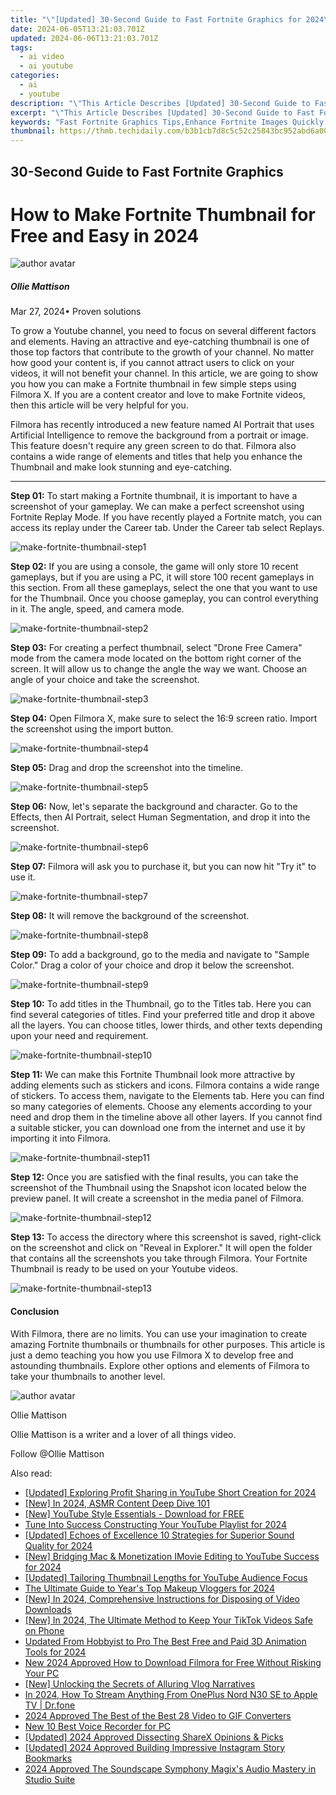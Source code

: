 ```yaml
---
title: "\"[Updated] 30-Second Guide to Fast Fortnite Graphics for 2024\""
date: 2024-06-05T13:21:03.701Z
updated: 2024-06-06T13:21:03.701Z
tags:
  - ai video
  - ai youtube
categories:
  - ai
  - youtube
description: "\"This Article Describes [Updated] 30-Second Guide to Fast Fortnite Graphics for 2024\""
excerpt: "\"This Article Describes [Updated] 30-Second Guide to Fast Fortnite Graphics for 2024\""
keywords: "Fast Fortnite Graphics Tips,Enhance Fortnite Images Quickly,Speed Up Game Visuals Fortnite,Optimize Fortnite Graphics Faster,Boost Fortnite Image Quality,Fortnite Graphics Performance,Accelerate Fortnite Visuals"
thumbnail: https://thmb.techidaily.com/b3b1cb7d8c5c52c25843bc952abd6a00ab0cd811cafc15697aa0c13fd607a950.jpg
---
```


## 30-Second Guide to Fast Fortnite Graphics

# How to Make Fortnite Thumbnail for Free and Easy in 2024

![author avatar](https://images.wondershare.com/filmora/article-images/ollie-mattison.jpg)

##### Ollie Mattison

 Mar 27, 2024• Proven solutions

To grow a Youtube channel, you need to focus on several different factors and elements. Having an attractive and eye-catching thumbnail is one of those top factors that contribute to the growth of your channel. No matter how good your content is, if you cannot attract users to click on your videos, it will not benefit your channel. In this article, we are going to show you how you can make a Fortnite thumbnail in few simple steps using Filmora X. If you are a content creator and love to make Fortnite videos, then this article will be very helpful for you.

Filmora has recently introduced a new feature named AI Portrait that uses Artificial Intelligence to remove the background from a portrait or image. This feature doesn't require any green screen to do that. Filmora also contains a wide range of elements and titles that help you enhance the Thumbnail and make look stunning and eye-catching.

---

**Step 01:** To start making a Fortnite thumbnail, it is important to have a screenshot of your gameplay. We can make a perfect screenshot using Fortnite Replay Mode. If you have recently played a Fortnite match, you can access its replay under the Career tab. Under the Career tab select Replays.

![make-fortnite-thumbnail-step1](https://images.wondershare.com/filmora/article-images/make-fortnite-thumbnail-step1.jpg)

**Step 02:** If you are using a console, the game will only store 10 recent gameplays, but if you are using a PC, it will store 100 recent gameplays in this section. From all these gameplays, select the one that you want to use for the Thumbnail. Once you choose gameplay, you can control everything in it. The angle, speed, and camera mode.

![make-fortnite-thumbnail-step2](https://images.wondershare.com/filmora/article-images/make-fortnite-thumbnail-step2.jpg)

**Step 03:** For creating a perfect thumbnail, select "Drone Free Camera" mode from the camera mode located on the bottom right corner of the screen. It will allow us to change the angle the way we want. Choose an angle of your choice and take the screenshot.

![make-fortnite-thumbnail-step3](https://images.wondershare.com/filmora/article-images/make-fortnite-thumbnail-step3.jpg)

**Step 04:** Open Filmora X, make sure to select the 16:9 screen ratio. Import the screenshot using the import button.

![make-fortnite-thumbnail-step4](https://images.wondershare.com/filmora/article-images/make-fortnite-thumbnail-step4.jpg)

**Step 05:** Drag and drop the screenshot into the timeline.

![make-fortnite-thumbnail-step5](https://images.wondershare.com/filmora/article-images/make-fortnite-thumbnail-step5.jpg)

**Step 06:** Now, let's separate the background and character. Go to the Effects, then AI Portrait, select Human Segmentation, and drop it into the screenshot.

![make-fortnite-thumbnail-step6](https://images.wondershare.com/filmora/article-images/make-fortnite-thumbnail-step6.jpg)

**Step 07:** Filmora will ask you to purchase it, but you can now hit "Try it" to use it.

![make-fortnite-thumbnail-step7](https://images.wondershare.com/filmora/article-images/make-fortnite-thumbnail-step7.jpg)

**Step 08:** It will remove the background of the screenshot.

![make-fortnite-thumbnail-step8](https://images.wondershare.com/filmora/article-images/make-fortnite-thumbnail-step8.jpg)

**Step 09:** To add a background, go to the media and navigate to "Sample Color." Drag a color of your choice and drop it below the screenshot.

![make-fortnite-thumbnail-step9](https://images.wondershare.com/filmora/article-images/make-fortnite-thumbnail-step9.jpg)

**Step 10:** To add titles in the Thumbnail, go to the Titles tab. Here you can find several categories of titles. Find your preferred title and drop it above all the layers. You can choose titles, lower thirds, and other texts depending upon your need and requirement.

![make-fortnite-thumbnail-step10](https://images.wondershare.com/filmora/article-images/make-fortnite-thumbnail-step10.jpg)

**Step 11:** We can make this Fortnite Thumbnail look more attractive by adding elements such as stickers and icons. Filmora contains a wide range of stickers. To access them, navigate to the Elements tab. Here you can find so many categories of elements. Choose any elements according to your need and drop them in the timeline above all other layers. If you cannot find a suitable sticker, you can download one from the internet and use it by importing it into Filmora.

![make-fortnite-thumbnail-step11](https://images.wondershare.com/filmora/article-images/make-fortnite-thumbnail-step11.jpg)

**Step 12:** Once you are satisfied with the final results, you can take the screenshot of the Thumbnail using the Snapshot icon located below the preview panel. It will create a screenshot in the media panel of Filmora.

![make-fortnite-thumbnail-step12](https://images.wondershare.com/filmora/article-images/make-fortnite-thumbnail-step12.jpg)

**Step 13:** To access the directory where this screenshot is saved, right-click on the screenshot and click on "Reveal in Explorer." It will open the folder that contains all the screenshots you take through Filmora. Your Fortnite Thumbnail is ready to be used on your Youtube videos.

![make-fortnite-thumbnail-step13](https://images.wondershare.com/filmora/article-images/make-fortnite-thumbnail-step13.jpg)

#### Conclusion

With Filmora, there are no limits. You can use your imagination to create amazing Fortnite thumbnails or thumbnails for other purposes. This article is just a demo teaching you how you use Filmora X to develop free and astounding thumbnails. Explore other options and elements of Filmora to take your thumbnails to another level.

 ![author avatar](https://images.wondershare.com/filmora/article-images/ollie-mattison.jpg)

Ollie Mattison

Ollie Mattison is a writer and a lover of all things video.

Follow @Ollie Mattison

<span class="atpl-alsoreadstyle">Also read:</span>
<div><ul>
<li><a href="https://facebook-video-share.techidaily.com/updated-exploring-profit-sharing-in-youtube-short-creation-for-2024/"><u>[Updated] Exploring Profit Sharing in YouTube Short Creation for 2024</u></a></li>
<li><a href="https://facebook-video-share.techidaily.com/new-in-2024-asmr-content-deep-dive-101/"><u>[New] In 2024, ASMR Content Deep Dive 101</u></a></li>
<li><a href="https://facebook-video-share.techidaily.com/new-youtube-style-essentials-download-for-free/"><u>[New] YouTube Style Essentials - Download for FREE</u></a></li>
<li><a href="https://facebook-video-share.techidaily.com/tune-into-success-constructing-your-youtube-playlist-for-2024/"><u>Tune Into Success  Constructing Your YouTube Playlist for 2024</u></a></li>
<li><a href="https://facebook-video-share.techidaily.com/updated-echoes-of-excellence-10-strategies-for-superior-sound-quality-for-2024/"><u>[Updated] Echoes of Excellence  10 Strategies for Superior Sound Quality for 2024</u></a></li>
<li><a href="https://facebook-video-share.techidaily.com/new-bridging-mac-and-monetization-imovie-editing-to-youtube-success-for-2024/"><u>[New] Bridging Mac & Monetization  IMovie Editing to YouTube Success for 2024</u></a></li>
<li><a href="https://facebook-video-share.techidaily.com/updated-tailoring-thumbnail-lengths-for-youtube-audience-focus/"><u>[Updated] Tailoring Thumbnail Lengths for YouTube Audience Focus</u></a></li>
<li><a href="https://facebook-video-share.techidaily.com/the-ultimate-guide-to-years-top-makeup-vloggers-for-2024/"><u>The Ultimate Guide to Year's Top Makeup Vloggers for 2024</u></a></li>
<li><a href="https://facebook-video-share.techidaily.com/new-in-2024-comprehensive-instructions-for-disposing-of-video-downloads/"><u>[New] In 2024, Comprehensive Instructions for Disposing of Video Downloads</u></a></li>
<li><a href="https://tiktok-video-recordings.techidaily.com/new-in-2024-the-ultimate-method-to-keep-your-tiktok-videos-safe-on-phone/"><u>[New] In 2024, The Ultimate Method to Keep Your TikTok Videos Safe on Phone</u></a></li>
<li><a href="https://video-content-creator.techidaily.com/updated-from-hobbyist-to-pro-the-best-free-and-paid-3d-animation-tools-for-2024/"><u>Updated From Hobbyist to Pro The Best Free and Paid 3D Animation Tools for 2024</u></a></li>
<li><a href="https://smart-video-editing.techidaily.com/new-2024-approved-how-to-download-filmora-for-free-without-risking-your-pc/"><u>New 2024 Approved How to Download Filmora for Free Without Risking Your PC</u></a></li>
<li><a href="https://some-approaches.techidaily.com/new-unlocking-the-secrets-of-alluring-vlog-narratives/"><u>[New] Unlocking the Secrets of Alluring Vlog Narratives</u></a></li>
<li><a href="https://screen-mirror.techidaily.com/in-2024-how-to-stream-anything-from-oneplus-nord-n30-se-to-apple-tv-drfone-by-drfone-android/"><u>In 2024, How To Stream Anything From OnePlus Nord N30 SE to Apple TV | Dr.fone</u></a></li>
<li><a href="https://ai-vdieo-software.techidaily.com/2024-approved-the-best-of-the-best-28-video-to-gif-converters/"><u>2024 Approved The Best of the Best 28 Video to GIF Converters</u></a></li>
<li><a href="https://sound-tweaking.techidaily.com/new-10-best-voice-recorder-for-pc/"><u>New 10 Best Voice Recorder for PC</u></a></li>
<li><a href="https://desktop-recording.techidaily.com/updated-2024-approved-dissecting-sharex-opinions-and-picks/"><u>[Updated] 2024 Approved  Dissecting ShareX  Opinions & Picks</u></a></li>
<li><a href="https://instagram-video-files.techidaily.com/updated-2024-approved-building-impressive-instagram-story-bookmarks/"><u>[Updated] 2024 Approved  Building Impressive Instagram Story Bookmarks</u></a></li>
<li><a href="https://some-approaches.techidaily.com/2024-approved-the-soundscape-symphony-magixs-audio-mastery-in-studio-suite/"><u>2024 Approved  The Soundscape Symphony  Magix's Audio Mastery in Studio Suite</u></a></li>
</ul></div>

<ins class="adsbygoogle"
      style="display:block"
      data-ad-client="ca-pub-7571918770474297"
      data-ad-slot="8358498916"
      data-ad-format="auto"
      data-full-width-responsive="true"></ins>